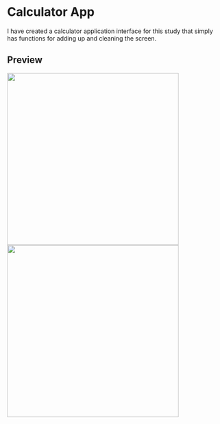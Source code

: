# Calculator App

I have created a calculator application interface for this study that simply has functions for adding up and cleaning the screen.

## Preview

<img src="https://github.com/onurmelikoglu/Flutter_Bootcamp_Techcareer/assets/60974044/7dc777e0-dd2f-4415-8bca-2dbf937b76a3" width="400">
<img src="https://github.com/onurmelikoglu/Flutter_Bootcamp_Techcareer/assets/60974044/335232bd-16f3-450a-a13d-f173506f3ac7" width="400">

